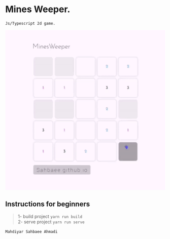 # Mines Weeper.
 
```
Js/Typescript 2d game.
```
![This is an video](minesweeper.gif)
## Instructions for beginners
> 1- build project `yarn run build`
> <br/>
> 2- serve project `yarn run serve`
```
Mahdiyar Sahbaee Ahmadi
```

